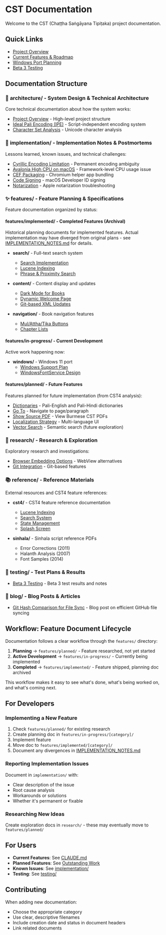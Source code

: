 # CST Documentation

Welcome to the CST (Chaṭṭha Saṅgāyana Tipiṭaka) project documentation.

## Quick Links

- [Project Overview](architecture/OVERVIEW.md)
- [Current Features & Roadmap](../src/CST.Avalonia/CLAUDE.md)
- [Windows Port Planning](features/in-progress/windows/WINDOWS_SUPPORT.md)
- [Beta 3 Testing](testing/BETA_3_TESTING.md)

## Documentation Structure

### 📐 **architecture/** - System Design & Technical Architecture
Core technical documentation about how the system works:
- [Project Overview](architecture/OVERVIEW.md) - High-level project structure
- [Ideal Pali Encoding (IPE)](architecture/IDEAL_PALI_ENCODING.md) - Script-independent encoding system
- [Character Set Analysis](architecture/CHARACTER_SET_ANALYSIS.md) - Unicode character analysis

### 🔧 **implementation/** - Implementation Notes & Postmortems
Lessons learned, known issues, and technical challenges:
- [Cyrillic Encoding Limitation](implementation/CYRILLIC_ENCODING_LIMITATION.md) - Permanent encoding ambiguity
- [Avalonia High CPU on macOS](implementation/AVALONIA_HIGH_CPU.md) - Framework-level CPU usage issue
- [CEF Packaging](implementation/CEF_PACKAGING_ISSUE.md) - Chromium helper app bundling
- [Code Signing](implementation/CODE_SIGNING.md) - macOS Developer ID signing
- [Notarization](implementation/NOTARIZATION_TICKET_ISSUE.md) - Apple notarization troubleshooting

### ✨ **features/** - Feature Planning & Specifications
Feature documentation organized by status:

#### **features/implemented/** - Completed Features (Archival)
Historical planning documents for implemented features. Actual implementation may have diverged from original plans - see [IMPLEMENTATION_NOTES.md](features/implemented/IMPLEMENTATION_NOTES.md) for details.

- **search/** - Full-text search system
  - [Search Implementation](features/implemented/search/SEARCH_IMPLEMENTATION.md)
  - [Lucene Indexing](features/implemented/search/INDEXING_IMPLEMENTATION.md)
  - [Phrase & Proximity Search](features/implemented/search/PHRASE_PROXIMITY_SEARCH.md)

- **content/** - Content display and updates
  - [Dark Mode for Books](features/implemented/content/DARK_MODE_BOOKS.md)
  - [Dynamic Welcome Page](features/implemented/content/DYNAMIC_WELCOME_PAGE.md)
  - [Git-based XML Updates](features/implemented/content/GIT_XML_UPDATES.md)

- **navigation/** - Book navigation features
  - [Mul/Attha/Tika Buttons](features/implemented/navigation/MUL_ATTHA_TIKA_BUTTONS.md)
  - [Chapter Lists](features/implemented/navigation/CHAPTER_LISTS.md)

#### **features/in-progress/** - Current Development
Active work happening now:

- **windows/** - Windows 11 port
  - [Windows Support Plan](features/in-progress/windows/WINDOWS_SUPPORT.md)
  - [WindowsFontService Design](features/in-progress/windows/WINDOWS_FONT_SERVICE.md)

#### **features/planned/** - Future Features
Features planned for future implementation (from CST4 analysis):

- [Dictionaries](features/planned/DICTIONARIES.md) - Pali-English and Pali-Hindi dictionaries
- [Go To](features/planned/GO_TO.md) - Navigate to page/paragraph
- [Show Source PDF](features/planned/SHOW_SOURCE_PDF.md) - View Burmese CST PDFs
- [Localization Strategy](features/planned/LOCALIZATION_STRATEGY.md) - Multi-language UI
- [Vector Search](features/planned/VECTOR_SEARCH.md) - Semantic search (future exploration)

### 🔬 **research/** - Research & Exploration
Exploratory research and investigations:
- [Browser Embedding Options](research/BROWSER_EMBEDDING_OPTIONS.md) - WebView alternatives
- [Git Integration](research/GIT_INTEGRATION.md) - Git-based features

### 📚 **reference/** - Reference Materials
External resources and CST4 feature references:

- **cst4/** - CST4 feature reference documentation
  - [Lucene Indexing](reference/cst4/LUCENE_INDEXING.md)
  - [Search System](reference/cst4/SEARCH.md)
  - [State Management](reference/cst4/STATE_MANAGEMENT.md)
  - [Splash Screen](reference/cst4/SPLASH_SCREEN.md)

- **sinhala/** - Sinhala script reference PDFs
  - Error Corrections (2011)
  - Halanth Analysis (2007)
  - Font Samples (2014)

### 🧪 **testing/** - Test Plans & Results
- [Beta 3 Testing](testing/BETA_3_TESTING.md) - Beta 3 test results and notes

### 📝 **blog/** - Blog Posts & Articles
- [Git Hash Comparison for File Sync](blog/git-hash-compare.md) - Blog post on efficient GitHub file syncing

## Workflow: Feature Document Lifecycle

Documentation follows a clear workflow through the `features/` directory:

1. **Planning** → `features/planned/` - Feature researched, not yet started
2. **Active Development** → `features/in-progress/` - Currently being implemented
3. **Completed** → `features/implemented/` - Feature shipped, planning doc archived

This workflow makes it easy to see what's done, what's being worked on, and what's coming next.

## For Developers

### Implementing a New Feature
1. Check `features/planned/` for existing research
2. Create planning doc in `features/in-progress/[category]/`
3. Implement feature
4. Move doc to `features/implemented/[category]/`
5. Document any divergences in [IMPLEMENTATION_NOTES.md](features/implemented/IMPLEMENTATION_NOTES.md)

### Reporting Implementation Issues
Document in `implementation/` with:
- Clear description of the issue
- Root cause analysis
- Workarounds or solutions
- Whether it's permanent or fixable

### Researching New Ideas
Create exploration docs in `research/` - these may eventually move to `features/planned/`

## For Users

- **Current Features**: See [CLAUDE.md](../src/CST.Avalonia/CLAUDE.md#current-functionality)
- **Planned Features**: See [Outstanding Work](../src/CST.Avalonia/CLAUDE.md#outstanding-work)
- **Known Issues**: See [implementation/](implementation/)
- **Testing**: See [testing/](testing/)

## Contributing

When adding new documentation:
- Choose the appropriate category
- Use clear, descriptive filenames
- Include creation date and status in document headers
- Link related documents
